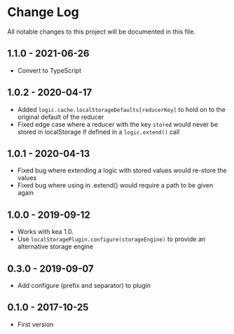 # Change Log
All notable changes to this project will be documented in this file.

## 1.1.0 - 2021-06-26
- Convert to TypeScript

## 1.0.2 - 2020-04-17
- Added `logic.cache.localStorageDefaults[reducerKey]` to hold on to the original default of the reducer 
- Fixed edge case where a reducer with the key `stored` would never be stored in localStorage if defined
  in a `logic.extend()` call

## 1.0.1 - 2020-04-13
- Fixed bug where extending a logic with stored values would re-store the values
- Fixed bug where using in .extend() would require a path to be given again 

## 1.0.0 - 2019-09-12
- Works with kea 1.0.
- Use `localStoragePlugin.configure(storageEngine)` to provide an alternative storage engine

## 0.3.0 - 2019-09-07
- Add configure (prefix and separator) to plugin

## 0.1.0 - 2017-10-25
- First version
